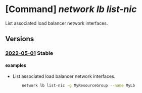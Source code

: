 # [Command] _network lb list-nic_

List associated load balancer network interfaces.

## Versions

### [2022-05-01](/Resources/mgmt-plane/L3N1YnNjcmlwdGlvbnMve30vcmVzb3VyY2Vncm91cHMve30vcHJvdmlkZXJzL21pY3Jvc29mdC5uZXR3b3JrL2xvYWRiYWxhbmNlcnMve30vbmV0d29ya2ludGVyZmFjZXM=/2022-05-01.xml) **Stable**

<!-- mgmt-plane /subscriptions/{}/resourcegroups/{}/providers/microsoft.network/loadbalancers/{}/networkinterfaces 2022-05-01 -->

#### examples

- List associated load balancer network interfaces.
    ```bash
        network lb list-nic -g MyResourceGroup --name MyLb
    ```

